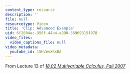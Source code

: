 ```yaml
---
content_type: resource
description: ''
file: null
resourcetype: Video
title: 'Clip: Advanced Example'
uid: 6f2604ac-350f-44b4-a990-36969315f978
video_files:
  video_captions_file: null
video_metadata:
  youtube_id: 15HVevXRsBA
---
```


From Lecture 13 of [_18.02 Multivariable Calculus, Fall 2007_](/courses/18-02-multivariable-calculus-fall-2007/pages/video-lectures)